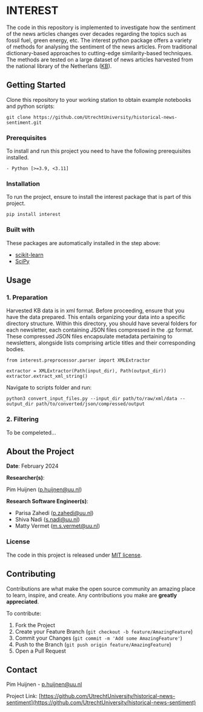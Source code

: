 # INTEREST

The code in this repository is implemented to investigate how the sentiment of the news articles changes over decades regarding the topics such as fossil fuel, green energy, etc. The interest python package offers a variety of methods for analysing the sentiment of the news articles. From traditional dictionary-based approaches to cutting-edge similarity-based techniques. The methods are tested on a large dataset of news articles harvested from the national library of the Netherlans ([KB](https://www.kb.nl)).

## Getting Started
Clone this repository to your working station to obtain example notebooks and python scripts:
```
git clone https://github.com/UtrechtUniversity/historical-news-sentiment.git
```

### Prerequisites
To install and run this project you need to have the following prerequisites installed.
```
- Python [>=3.9, <3.11]
```

### Installation
To run the project, ensure to install the interest package that is part of this project.
```
pip install interest
```

### Built with
These packages are automatically installed in the step above:
* [scikit-learn](https://scikit-learn.org/stable/)
* [SciPy](https://scipy.org)

## Usage
### 1. Preparation
Harvested KB data is in xml format. Before proceeding, ensure that you have the data prepared. This entails organizing your data into a specific directory structure. Within this directory, you should have several folders for each newsletter, each containing JSON files compressed in the .gz format. These compressed JSON files encapsulate metadata pertaining to newsletters, alongside lists comprising article titles and their corresponding bodies.
```
from interest.preprocessor.parser import XMLExtractor

extractor = XMLExtractor(Path(input_dir), Path(output_dir))
extractor.extract_xml_string()
```

Navigate to scripts folder and run:
```
python3 convert_input_files.py --input_dir path/to/raw/xml/data --output_dir path/to/converted/json/compressed/output
```

### 2. Filtering
To be compeleted...

## About the Project
**Date**: February 2024

**Researcher(s)**:

Pim Huijnen (p.huijnen@uu.nl)

**Research Software Engineer(s)**:

- Parisa Zahedi (p.zahedi@uu.nl)
- Shiva Nadi (s.nadi@uu.nl)
- Matty Vermet (m.s.vermet@uu.nl)


### License

The code in this project is released under [MIT license](LICENSE).

## Contributing

Contributions are what make the open source community an amazing place to learn, inspire, and create. Any contributions you make are **greatly appreciated**.

To contribute:

1. Fork the Project
2. Create your Feature Branch (`git checkout -b feature/AmazingFeature`)
3. Commit your Changes (`git commit -m 'Add some AmazingFeature'`)
4. Push to the Branch (`git push origin feature/AmazingFeature`)
5. Open a Pull Request

## Contact

Pim Huijnen - p.huijnen@uu.nl

Project Link: [https://github.com/UtrechtUniversity/historical-news-sentiment](https://github.com/UtrechtUniversity/historical-news-sentiment)